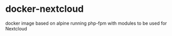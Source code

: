 # docker-nextcloud

docker image based on alpine running php-fpm with modules to be used for Nextcloud